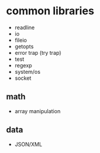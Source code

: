 # common libraries
* readline
* io 
* fileio
* getopts
* error trap (try trap)
* test
* regexp
* system/os
* socket

## math
* array manipulation

## data
* JSON/XML
